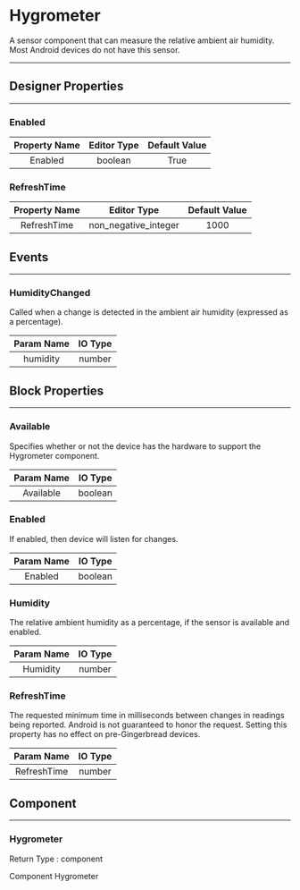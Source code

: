 <!--
  Copyright © 2013-2021 MIT, All rights reserved
  Released under the Apache License, Version 2.0
  http://www.apache.org/licenses/LICENSE-2.0
-->

# Hygrometer

A sensor component that can measure the relative ambient air humidity. Most Android devices do not have this sensor.

---

## Designer Properties

---

### Enabled

| Property Name | Editor Type | Default Value |
| :-----------: | :---------: | :-----------: |
|    Enabled    |   boolean   |      True     |

### RefreshTime

| Property Name |      Editor Type     | Default Value |
| :-----------: | :------------------: | :-----------: |
|  RefreshTime  | non_negative_integer |      1000     |

## Events

---

### HumidityChanged

<div block-type = "component_event" component-selector = "Hygrometer" event-selector = "HumidityChanged" id = "hygrometer-humiditychanged"></div>

Called when a change is detected in the ambient air humidity (expressed as a percentage).

| Param Name | IO Type |
| :--------: | :-----: |
|  humidity  |  number |

## Block Properties

---

### Available

<div block-type = "component_set_get" component-selector = "Hygrometer" property-selector = "Available" property-type = "get" id = "get-hygrometer-available"></div>

Specifies whether or not the device has the hardware to support the Hygrometer component.

| Param Name | IO Type |
| :--------: | :-----: |
|  Available | boolean |

### Enabled

<div block-type = "component_set_get" component-selector = "Hygrometer" property-selector = "Enabled" property-type = "get" id = "get-hygrometer-enabled"></div>

<div block-type = "component_set_get" component-selector = "Hygrometer" property-selector = "Enabled" property-type = "set" id = "set-hygrometer-enabled"></div>

If enabled, then device will listen for changes.

| Param Name | IO Type |
| :--------: | :-----: |
|   Enabled  | boolean |

### Humidity

<div block-type = "component_set_get" component-selector = "Hygrometer" property-selector = "Humidity" property-type = "get" id = "get-hygrometer-humidity"></div>

The relative ambient humidity as a percentage, if the sensor is available and enabled.

| Param Name | IO Type |
| :--------: | :-----: |
|  Humidity  |  number |

### RefreshTime

<div block-type = "component_set_get" component-selector = "Hygrometer" property-selector = "RefreshTime" property-type = "get" id = "get-hygrometer-refreshtime"></div>

<div block-type = "component_set_get" component-selector = "Hygrometer" property-selector = "RefreshTime" property-type = "set" id = "set-hygrometer-refreshtime"></div>

The requested minimum time in milliseconds between changes in readings being reported. Android is not guaranteed to honor the request. Setting this property has no effect on pre-Gingerbread devices.

|  Param Name | IO Type |
| :---------: | :-----: |
| RefreshTime |  number |

## Component

---

### Hygrometer

<div block-type = "component_component_block" component-selector = "Hygrometer" id = "component-hygrometer"></div>

Return Type : component

Component Hygrometer

